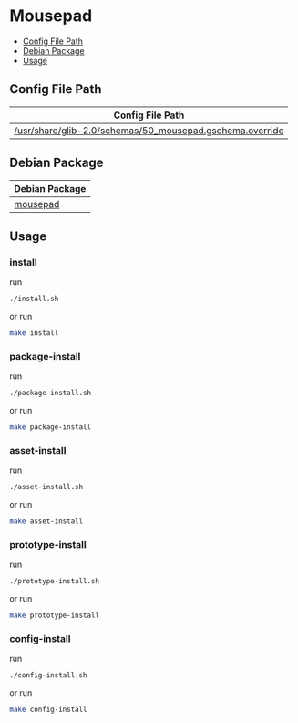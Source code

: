 

# Mousepad

* [Config File Path](#config-file-path)
* [Debian Package](#debian-package)
* [Usage](#usage)




## Config File Path

| Config File Path |
| --- |
| [/usr/share/glib-2.0/schemas/50_mousepad.gschema.override](./asset/overlay/usr/share/glib-2.0/schemas/50_mousepad.gschema.override) |




## Debian Package

| Debian Package |
| --- |
| [mousepad](https://packages.debian.org/stable/mousepad) |




## Usage


### install

run

``` sh
./install.sh
```

or run

``` sh
make install
```


### package-install

run

``` sh
./package-install.sh
```

or run

``` sh
make package-install
```


### asset-install

run

``` sh
./asset-install.sh
```

or run

``` sh
make asset-install
```


### prototype-install

run

``` sh
./prototype-install.sh
```

or run

``` sh
make prototype-install
```


### config-install

run

``` sh
./config-install.sh
```

or run

``` sh
make config-install
```
